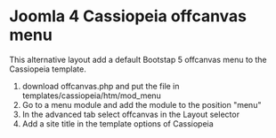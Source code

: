 # Joomla 4 Cassiopeia offcanvas menu

This alternative layout add a default Bootstap 5 offcanvas menu to the Cassiopeia template.

1. download offcanvas.php and put the file in templates/cassiopeia/htm/mod_menu
2. Go to a menu module and add the module to the position "menu"
3. In the advanced tab select offcanvas in the Layout selector
4. Add a site title in the template options of Cassiopeia
